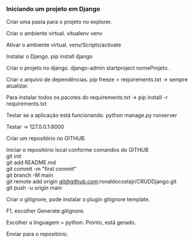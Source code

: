 ### Iniciando um projeto em Django

Criar uma pasta para o projeto no explorer.

Criar o ambiente virtual. vitualenv venv

Ativar o ambiente virtual. venv/Scripts/activate

Instalar o Django. pip install django

Criar o projeto no django. django-admin startproject nomeProjeto .

Criar o arquivo de dependências. pip freeze > requirements.txt -> sempre atualizar.

Para instalar todos os pacotes do requirements.txt -> pip install -r requirements.txt

Testar se a aplicação está funcionando. python manage.py runserver

Testar -> 127.0.0.1:8000

Criar um repositório no GITHUB.

Iniciar o repositório local conforme comandos do GITHUB<br/>
git init<br/>
git add README.md<br/>
git commit -m "first commit"<br/>
git branch -M main<br/>
git remote add origin git@github.com:ronaldocostajr/CRUDDjango.git<br/>
git push -u origin main<br/>

Criar o gitignore, pode instalar o plugin gitignore template.

F1, escolher Generate.gitignore.

Escolher a linguagem = python. Pronto, está gerado.

Enviar para o repositório.



